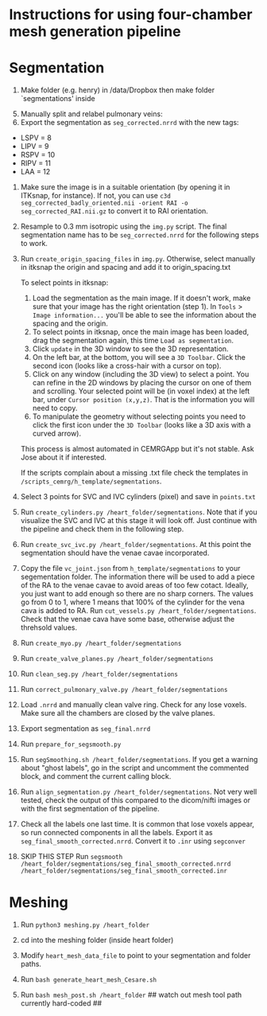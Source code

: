 Instructions for using four-chamber mesh generation pipeline
=========================================================================================================

Segmentation
=========================================================================================================
1) Make folder (e.g. henry) in /data/Dropbox then make folder `segmentations' inside
<!-- 2) Copy `points.txt`, `labels.txt`, `origin_spacing.txt` and `origin_spacing_labels.txt` templates into `segmentations` folder (currently in `h_templates` folder) -->
5) Manually split and relabel pulmonary veins:
6) Export the segmentation as `seg_corrected.nrrd` with the new tags:
- LSPV = 8
- LIPV = 9
- RSPV = 10
- RIPV = 11
- LAA = 12
1) Make sure the image is in a suitable orientation (by opening it in ITKsnap, for instance). If not, you can use `c3d seg_corrected_badly_oriented.nii -orient RAI -o seg_corrected_RAI.nii.gz` to convert it to RAI orientation.
5) Resample to 0.3 mm isotropic using the `img.py` script. The final segmentation name has to be `seg_corrected.nrrd` for the following steps to work.

6) Run `create_origin_spacing_files` in `img.py`. Otherwise, select manually in itksnap the origin and spacing and add it to origin_spacing.txt

	To select points in itksnap:
	
	1) Load the segmentation as the main image. If it doesn't work, make sure that your image has the right orientation (step 1). 
	In `Tools` > `Image information...` you'll be able to see the information about the spacing and the origin.
	2) To select points in itksnap, once the main image has been loaded, drag the segmentation again, this time `Load as segmentation`. 
	3) Click `update` in the 3D window to see the 3D representation.
	4) On the left bar, at the bottom, you will see a `3D Toolbar`. Click the second icon (looks like a cross-hair with a cursor on top).
	5) Click on any window (including the 3D view) to select a point. You can refine in the 2D windows by placing the cursor on one of them and scrolling. Your selected point will be (in voxel index) at the left bar, under `Cursor position (x,y,z)`. That is the information you will need to copy.
	6) To manipulate the geometry without selecting points you need to click the first icon under the `3D Toolbar` (looks like a 3D axis with a curved arrow).

	This process is almost automated in CEMRGApp but it's not stable. Ask Jose about it if interested.

	If the scripts complain about a missing .txt file check the templates in `/scripts_cemrg/h_template/segmentations`.

9) Select 3 points for SVC and IVC cylinders (pixel) and save in `points.txt`

11) Run `create_cylinders.py /heart_folder/segmentations`. Note that if you visualize the SVC and IVC at this stage it will look off. Just continue with the pipeline and check them in the following step.

12) Run `create_svc_ivc.py /heart_folder/segmentations`. At this point the segmentation should have the venae cavae incorporated.

1) Copy the file `vc_joint.json` from `h_template/segmentations` to your segementation folder. The information there will be used to add a piece of the RA to the venae cavae to avoid areas of too few cotact. Ideally, you just want to add enough so there are no sharp corners. The values go from 0 to 1, where 1 means that 100% of the cylinder for the vena cava is added to RA. Run `cut_vessels.py /heart_folder/segmentations`. Check that the venae cava have some base, otherwise adjust the threhsold values. 

17) Run `create_myo.py /heart_folder/segmentations`

19) Run `create_valve_planes.py /heart_folder/segmentations`

20) Run `clean_seg.py /heart_folder/segmentations`

21) Run `correct_pulmonary_valve.py /heart_folder/segmentations`

21) Load `.nrrd` and manually clean valve ring. Check for any lose voxels. Make sure all the chambers are closed by the valve planes.
22) Export segmentation as `seg_final.nrrd`

23) Run `prepare_for_segsmooth.py`

23) Run `segSmoothing.sh /heart_folder/segmentations`. If you get a warning about "ghost labels", go in the script and uncomment the commented block, and comment the current calling block.

24) Run `align_segmentation.py /heart_folder/segmentations`. Not very well tested, check the output of this compared to the dicom/nifti images or with the first segmentation of the pipeline.

23) Check all the labels one last time. It is common that lose voxels appear, so run connected components in all the labels. Export it as `seg_final_smooth_corrected.nrrd`. Convert it to `.inr` using `segconver`
24) SKIP THIS STEP Run `segsmooth /heart_folder/segmentations/seg_final_smooth_corrected.nrrd /heart_folder/segmentations/seg_final_smooth_corrected.inr`

Meshing
=========================================================================================================
1) Run `python3 meshing.py /heart_folder`

2) cd into the meshing folder (inside heart folder)
2) Modify `heart_mesh_data_file` to point to your segmentation and folder paths.
3) Run `bash generate_heart_mesh_Cesare.sh`

4) Run `bash mesh_post.sh /heart_folder` ## watch out mesh tool path currently hard-coded ##














